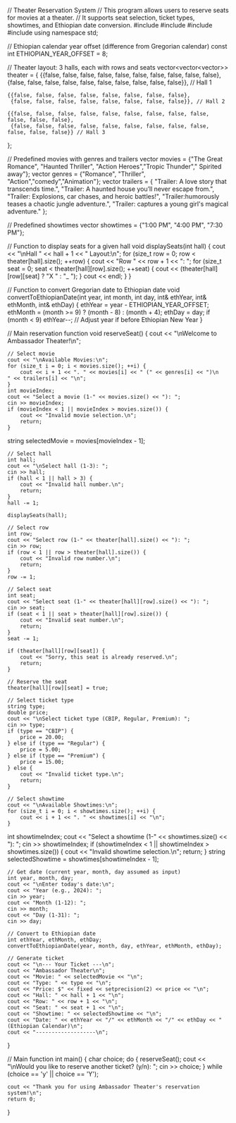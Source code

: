 // Theater Reservation System
// This program allows users to reserve seats for movies at a theater.
// It supports seat selection, ticket types, showtimes, and Ethiopian date conversion.
#include <iostream>
#include <vector>
#include <iomanip>
#include <string>
using namespace std;

// Ethiopian calendar year offset (difference from Gregorian calendar)
const int ETHIOPIAN_YEAR_OFFSET = 8;

// Theater layout: 3 halls, each with rows and seats
vector<vector<vector<bool>>> theater = {
    {{false, false, false, false, false, false, false, false, false, false},
     {false, false, false, false, false, false, false, false, false, false}}, // Hall 1

    {{false, false, false, false, false, false, false, false},
     {false, false, false, false, false, false, false, false}}, // Hall 2

    {{false, false, false, false, false, false, false, false, false, false, false, false},
     {false, false, false, false, false, false, false, false, false, false, false, false}} // Hall 3
};

// Predefined movies with genres and trailers
vector<string> movies = {"The Great Romance", "Haunted Thriller", "Action Heroes","Tropic Thunder"," Spirited away"};
vector<string> genres = {"Romance", "Thriller", "Action","comedy","Animation"};
vector<string> trailers = {
    "Trailer: A love story that transcends time.",
    "Trailer: A haunted house you’ll never escape from.",
    "Trailer: Explosions, car chases, and heroic battles!",
    "Trailer:humorously teases a chaotic jungle adventure.",
    "Trailer: captures a young girl's magical adventure."
};

// Predefined showtimes
vector<string> showtimes = {"1:00 PM", "4:00 PM", "7:30 PM"};

// Function to display seats for a given hall
void displaySeats(int hall) {
    cout << "\nHall " << hall + 1 << " Layout:\n";
    for (size_t row = 0; row < theater[hall].size(); ++row) {
        cout << "Row " << row + 1 << ": ";
        for (size_t seat = 0; seat < theater[hall][row].size(); ++seat) {
            cout << (theater[hall][row][seat] ? "X " : "_ ");
        }
        cout << endl;
    }
}

// Function to convert Gregorian date to Ethiopian date
void convertToEthiopianDate(int year, int month, int day, int& ethYear, int& ethMonth, int& ethDay) {
    ethYear = year - ETHIOPIAN_YEAR_OFFSET;
    ethMonth = (month >= 9) ? (month - 8) : (month + 4);
    ethDay = day;
    if (month < 9) ethYear--; // Adjust year if before Ethiopian New Year
}

// Main reservation function
void reserveSeat() {
    cout << "\nWelcome to Ambassador Theater!\n";

    // Select movie
    cout << "\nAvailable Movies:\n";
    for (size_t i = 0; i < movies.size(); ++i) {
        cout << i + 1 << ". " << movies[i] << " (" << genres[i] << ")\n   " << trailers[i] << "\n";
    }
    int movieIndex;
    cout << "Select a movie (1-" << movies.size() << "): ";
    cin >> movieIndex;
    if (movieIndex < 1 || movieIndex > movies.size()) {
        cout << "Invalid movie selection.\n";
        return;
    }
string selectedMovie = movies[movieIndex - 1];

    // Select hall
    int hall;
    cout << "\nSelect hall (1-3): ";
    cin >> hall;
    if (hall < 1 || hall > 3) {
        cout << "Invalid hall number.\n";
        return;
    }
    hall -= 1;

    displaySeats(hall);

    // Select row
    int row;
    cout << "Select row (1-" << theater[hall].size() << "): ";
    cin >> row;
    if (row < 1 || row > theater[hall].size()) {
        cout << "Invalid row number.\n";
        return;
    }
    row -= 1;

    // Select seat
    int seat;
    cout << "Select seat (1-" << theater[hall][row].size() << "): ";
    cin >> seat;
    if (seat < 1 || seat > theater[hall][row].size()) {
        cout << "Invalid seat number.\n";
        return;
    }
    seat -= 1;

    if (theater[hall][row][seat]) {
        cout << "Sorry, this seat is already reserved.\n";
        return;
    }

    // Reserve the seat
    theater[hall][row][seat] = true;

    // Select ticket type
    string type;
    double price;
    cout << "\nSelect ticket type (CBIP, Regular, Premium): ";
    cin >> type;
    if (type == "CBIP") {
        price = 20.00;
    } else if (type == "Regular") {
        price = 5.00;
    } else if (type == "Premium") {
        price = 15.00;
    } else {
        cout << "Invalid ticket type.\n";
        return;
    }

    // Select showtime
    cout << "\nAvailable Showtimes:\n";
    for (size_t i = 0; i < showtimes.size(); ++i) {
        cout << i + 1 << ". " << showtimes[i] << "\n";
    }

int showtimeIndex;
    cout << "Select a showtime (1-" << showtimes.size() << "): ";
    cin >> showtimeIndex;
    if (showtimeIndex < 1 || showtimeIndex > showtimes.size()) {
        cout << "Invalid showtime selection.\n";
        return;
    }
      string selectedShowtime = showtimes[showtimeIndex - 1];

    // Get date (current year, month, day assumed as input)
    int year, month, day;
    cout << "\nEnter today's date:\n";
    cout << "Year (e.g., 2024): ";
    cin >> year;
    cout << "Month (1-12): ";
    cin >> month;
    cout << "Day (1-31): ";
    cin >> day;

    // Convert to Ethiopian date
    int ethYear, ethMonth, ethDay;
    convertToEthiopianDate(year, month, day, ethYear, ethMonth, ethDay);

    // Generate ticket
    cout << "\n--- Your Ticket ---\n";
    cout << "Ambassador Theater\n";
    cout << "Movie: " << selectedMovie << "\n";
    cout << "Type: " << type << "\n";
    cout << "Price: $" << fixed << setprecision(2) << price << "\n";
    cout << "Hall: " << hall + 1 << "\n";
    cout << "Row: " << row + 1 << "\n";
    cout << "Seat: " << seat + 1 << "\n";
    cout << "Showtime: " << selectedShowtime << "\n";
    cout << "Date: " << ethYear << "/" << ethMonth << "/" << ethDay << " (Ethiopian Calendar)\n";
    cout << "-------------------\n";
}

// Main function
int main() {
    char choice;
    do {
        reserveSeat();
        cout << "\nWould you like to reserve another ticket? (y/n): ";
        cin >> choice;
    } while (choice == 'y' || choice == 'Y');

    cout << "Thank you for using Ambassador Theater's reservation system!\n";
    return 0;
}
